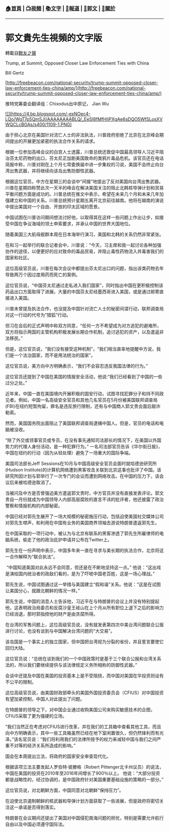 ###  [:house:首頁](https://github.com/ourhimalayas/home) | [:tv:視頻](https://github.com/ourhimalayas/videos) | [:books:文字](https://github.com/ourhimalayas/txt) | [:newspaper:報道](https://github.com/ourhimalayas/news) | [:eagle:郭文](https://github.com/ourhimalayas/guomedia) | [:pray:關於](https://github.com/ourhimalayas/home/tree/master/about)
---
# 郭文貴先生視頻的文字版
轉載自[戰友之聲](http://littleantvoice.blogspot.com)

Trump, at Summit, Opposed Closer Law Enforcement Ties with China

Bill Gertz

[http://freebeacon.com/national-security/trump-summit-opposed-closer-law-enforcement-ties-china/amp/](http://freebeacon.com/national-security/trump-summit-opposed-closer-law-enforcement-ties-china/amp/)



推特党筹委会翻译组：Chixodus出中原记，&nbsp;Jian Wu





[!\[\](https://4.bp.blogspot.com/-exNOec4-LQo/WgT7p5QmSJI/AAAAAAAABLQ/_EeSI8fMfHIiPXgAe6sDQO5WfSLosXVWQCLcBGAs/s400/1109-1.PNG)](https://4.bp.blogspot.com/-exNOec4-LQo/WgT7p5QmSJI/AAAAAAAABLQ/_EeSI8fMfHIiPXgAe6sDQO5WfSLosXVWQCLcBGAs/s1600/1109-1.PNG)









由于担心北京在美国针对流亡人士的非法执法，川普政府拒绝了北京在北京峰会期间提出的开展更加紧密的执法合作关系的请求。



根据一位参加高峰会议的白宫人士透露，川普总统还敦促中国最高领导人习近平阻治芬太尼药物的出口，芬太尼正加剧美国致命的类鸦片毒品危机。该官员还在电话简报中称，川普对刚在上个月七常委换届中进一步集权的习说，美国不会终止向台湾出售武器，并将继续向该岛出售防御性武器。



根据这位官员，中方在星期三的会谈中“间接”地提出了反对美国向台湾出售武器。川普在星期四称赞此次一天半的峰会在解决美国关注的阻止北韩核导弹计划和贸易平衡问题方面是成功的。川普总统在推文中表示，希望在未来几个月和未来几年加强建立和中国的关系。川普总统预计星期五离开北京前往越南。他将在越南的演说中提出美国对一个自由、开放的印太区域的愿景。



中国试图在川普访问期间想法讨好他，以取得其在这样一些问题上作出让步，如接受中国在争议海域的领土申索要求，并承认中国的世界大国地位。



随着美国三大航母舰群本周在日本海举行演习，美国和北韩的关系仍然非常紧张。



在和习一起举行的联合记者会中，川普说：“今天，习主席和我一起讨论各种加强协作的途径，以便更好的应对致命的毒品贸易，并阻止毒性药物流入并毒害我们的国家和社区。



这位高级官员说，川普在每次会议中都提出芬太尼出口的问题，指出该类药物去年导致两万个因过度用药而死亡的案例。



这位官员说，“中国芬太尼通过走私进入我们国家”，同时指出中国在更积极控制该药品出口方面取得了进展。大量的中国芬太尼经墨西哥进入美国，或是通过邮寄直接进入美国。

川普未曾提及执法合作，也没提及中国针对流亡人士的秘密间谍行动，联邦调查局对这一行动的代号为“猎狐”行动。



但习在会后的正式声明中称双方同意，“任何一方不希望成为对方逃犯的避难所，双方将指示两国的主管机构积极发展长期合作机制，追讨逃犯的资产，以及遣返非法移民。”

但是，这位官员说，“我们没有接受这种机制”，“我们相当直率地提醒中方说，我们是一个法治国家，而不是用法统治的国家”。



这位官员说，美方向中方明确表示，“我们不会容忍违反我国法律的行为。”



这位官员还提到了中国在美国的情报安全活动，他说:“我们已经看到了中国的一些过分之处。”



近年来，中国一直在美国境内开展积极的国安行动，试图寻找犯罪分子和持不同政见者。例如，中国一名高级安全官员和其他几名官员在5月份被美国联邦调查局(FBI)在纽约短暂拘留，罪名是违反旅行限制，还有与中国商人郭文贵会面后敲诈勒索。



然而，美国国务院出面阻止了美国联邦调查局逮捕中国人。但是，官员的电话和电脑被没收。



“除了外交或领事官员或专员，在没有事先通知司法部长的情况下，在美国以外国势力的代理人身份活动，是一种犯罪行为。”&nbsp;一名司法部官员告诉《华尔街日报》，中国在纽约的行动（因为从轻处理）避免了一场重大的国际争端。



美国司法部长Jeff Sessions在10月与中国高级安全官员会面时就哈德逊研究所(Hudson Institute)的计算机网络遭到黑客攻击关联到北京这事也批评了中国。该研究所因计划与郭举行了一次专门的会议而遭到网络攻击。在中国的压力下，该会议后来被哈德逊取消了。







当被问及中方是否曾强迫美方遣返郭文贵时，中方官员并没有直接发表评论。郭文贵自一月份就成为中国领导人内部高层腐败的直言不讳的批评者，他还披露了政治警察和情报机构的内部秘密。



中国已经对郭先生展开了一场大规模的秘密施压行动，包括迫使美国社交媒体公司对郭先生噤声，和利用在中国有业务的美国商界领袖去游说特朗普遣返郭先生。



在中国采取的一项行动中，被认为与北京有联系的黑客渗透了郭先生所雇律师的电脑系统，偷走了他的政治庇护申请并公布在Twitter上。



郭先生在一份声明中表示，中国多年来一直在寻求与美长期的执法合作，北京将这一合作解释为“联合执法”。



&nbsp;“中国知道美国对此永远不会同意，但还是在不断地坚持这一点。”&nbsp;他说：“这出戏是演给国内统治者的政敌们看的，是为了吓唬中国老百姓，这是一场心理战。”



郭先生说，中国试图通过这一举措与美国建立“假和谐”关系。他说：“这是在试图让美国分心，就跟北朝鲜的情况一样。”



郭先生说，中国的消息人士告诉他，习近平在与特朗普的会议上并没有特别提起他，这表明政治局委员和反腐沙皇王岐山在上个月从所有职位上退下之后的影响力已经消退，那时郭指控他的财产是由贪腐所得。



在台湾的军售问题上，这位高级官员说，没有就发表第四次中美台湾问题联合公报进行讨论，也没有谈到与中国解决台湾问题的“大交易”。



该岛国是一个事实上的独立国家，但中国把台湾视为分裂的省份，并且誓言要使它回归大陆。



这位官员说：“总统在谈到我们的一个中国政策时是基于三个联合公报和台湾关系法的，所以我们要继续提供与该法律规定义务所相称的防御性武器。”



会谈中还提及中国在美国的投资基本上是不受阻挠，而中国对美国在华投资则设有不公平的限制。



这位高级官员说，由美国财政部牵头的美国外国投资委员会（CFIUS）对中国投资有望加紧控制，中国人对此提出了问题。



在特朗普的领导之下，对中国企业通过收购美国公司来购买敏感技术的企图，CFIUS采取了更为强硬的立场。



“我们当然正在考虑对CFIUS进行改革，并在我们的工具箱中查看其他工具，而且向中方明确表示，其中一些工具箱虽然已经在地下室闲置很久，但仍然锋利而有光泽。”该名官员说：“我们将利用我们的法律所授予的权力来减轻中国与我们之间严重不对等的经济关系所造成的影响。”



国会在本周提出立法，将政府的国家安全审查现代化。



根据该项立法主要发起人罗伯特·彼滕格（Robert Pittenger北卡州议员）的说法，中国在美国的投资在2010年至2016年间增长了900％以上。&nbsp;他说：“大部分投资都是战略性的，经过协调的，是中国政府针对美国重要基础设施的策略的一部分。”



这位官员说，对北朝鲜方面，中国同意对北朝鲜“保持压力”。



在迫使北京遏制朝鲜的核武器和导弹计划方面获取了一些进展，但是政府将密切关注这一承诺是否得到落实。



特朗普在会议期间还提出了美国对中国侵犯南海问题的担忧，特别是需要允许航行自由以及中国必须遵守国际法。

<u></u><sub></sub><sup></sup><strike></strike>